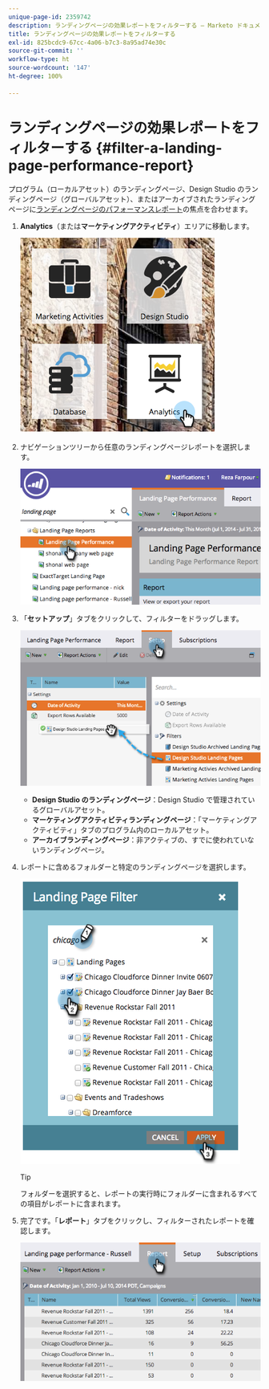 ```yaml
---
unique-page-id: 2359742
description: ランディングページの効果レポートをフィルターする — Marketo ドキュメント — 製品ドキュメント
title: ランディングページの効果レポートをフィルターする
exl-id: 825bcdc9-67cc-4a06-b7c3-8a95ad74e30c
source-git-commit: ''
workflow-type: ht
source-wordcount: '147'
ht-degree: 100%

---
```


# ランディングページの効果レポートをフィルターする {#filter-a-landing-page-performance-report}

プログラム（ローカルアセット）のランディングページ、Design Studio のランディングページ（グローバルアセット）、またはアーカイブされたランディングページに[ランディングページのパフォーマンスレポート](/help/marketo/product-docs/demand-generation/landing-pages/understanding-landing-pages/landing-page-performance-report.md)の焦点を合わせます。

1. **Analytics**（または&#x200B;**マーケティングアクティビティ**）エリアに移動します。

   ![](assets/analyticstile.png)

1. ナビゲーションツリーから任意のランディングページレポートを選択します。

   ![](assets/image2014-9-18-15-3a46-3a6.png)

1. 「**セットアップ**」タブをクリックして、フィルターをドラッグします。

   ![](assets/image2014-9-18-15-3a46-3a16.png)

   * **Design Studio のランディングページ**：Design Studio で管理されているグローバルアセット。
   * **マーケティングアクティビティランディングページ**：「マーケティングアクティビティ」タブのプログラム内のローカルアセット。
   * **アーカイブランディングページ**：非アクティブの、すでに使われていないランディングページ。

1. レポートに含めるフォルダーと特定のランディングページを選択します。

   ![](assets/image2014-9-18-15-3a46-3a47.png)

   >[!TIP]
   >
   >フォルダーを選択すると、レポートの実行時にフォルダーに含まれるすべての項目がレポートに含まれます。

1. 完了です。「**レポート**」タブをクリックし、フィルターされたレポートを確認します。

   ![](assets/image2014-9-18-15-3a47-3a21.png)
